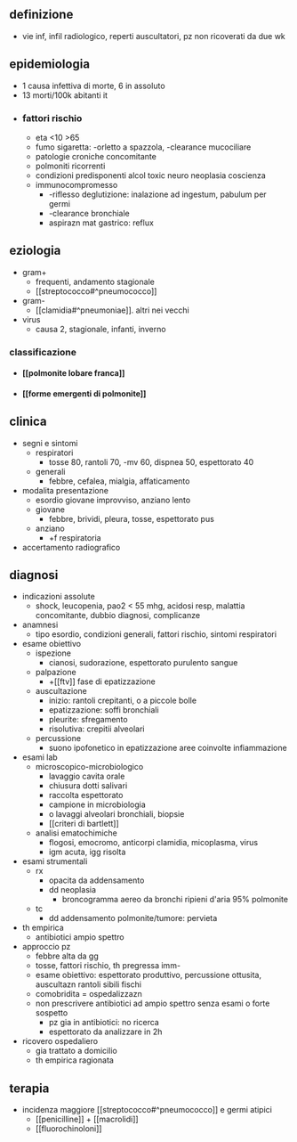 ## definizione
- vie inf, infil radiologico, reperti auscultatori, pz non ricoverati da due wk

## epidemiologia
- 1 causa infettiva di morte, 6 in assoluto
- 13 morti/100k abitanti it
- ### fattori rischio
	- eta <10 >65
	- fumo sigaretta: -orletto a spazzola, -clearance mucociliare
	- patologie croniche concomitante
	- polmoniti ricorrenti
	- condizioni predisponenti alcol toxic neuro neoplasia coscienza
	- immunocompromesso
		- -riflesso deglutizione: inalazione ad ingestum, pabulum per germi
		- -clearance bronchiale
		- aspirazn mat gastrico: reflux

## eziologia
- gram+
	- frequenti, andamento stagionale
	- [[streptococco#^pneumococco]]
- gram-
	- [[clamidia#^pneumoniae]]. altri nei vecchi
- virus
	- causa 2, stagionale, infanti, inverno
### classificazione
- #### [[polmonite lobare franca]]
- #### [[forme emergenti di polmonite]]

## clinica
- segni e sintomi
	- respiratori
		- tosse 80, rantoli 70, -mv 60, dispnea 50, espettorato 40
	- generali
		- febbre, cefalea, mialgia, affaticamento
- modalita presentazione
	- esordio giovane improvviso, anziano lento
	- giovane
		- febbre, brividi, pleura, tosse, espettorato pus
	- anziano
		- +f respiratoria
- accertamento radiografico

## diagnosi
- indicazioni assolute
	- shock, leucopenia, pao2 < 55 mhg, acidosi resp, malattia concomitante, dubbio diagnosi, complicanze
- anamnesi
	- tipo esordio, condizioni generali, fattori rischio, sintomi respiratori
- esame obiettivo
	- ispezione
		- cianosi, sudorazione, espettorato purulento sangue
	- palpazione
		- +[[ftv]] fase di epatizzazione
	- auscultazione
		- inizio: rantoli crepitanti, o a piccole bolle
		- epatizzazione: soffi bronchiali
		- pleurite: sfregamento
		- risolutiva: crepitii alveolari
	- percussione
		- suono ipofonetico in epatizzazione aree coinvolte infiammazione
- esami lab
	- microscopico-microbiologico
		- lavaggio cavita orale
		- chiusura dotti salivari
		- raccolta espettorato
		- campione in microbiologia
		- o lavaggi alveolari bronchiali, biopsie
		- [[criteri di bartlett]]
	- analisi ematochimiche
		- flogosi, emocromo, anticorpi clamidia, micoplasma, virus
		- igm acuta, igg risolta
- esami strumentali
	- rx
		- opacita da addensamento
		- dd neoplasia
			- broncogramma aereo da bronchi ripieni d'aria 95% polmonite
	- tc
		- dd addensamento polmonite/tumore: pervieta
- th empirica
	- antibiotici ampio spettro
- approccio pz
	- febbre alta da gg
	- tosse, fattori rischio, th pregressa imm-
	- esame obiettivo: espettorato produttivo, percussione ottusita, auscultazn rantoli sibili fischi
	- comobridita = ospedalizzazn
	- non prescrivere antibiotici ad ampio spettro senza esami o forte sospetto
		- pz gia in antibiotici: no ricerca
		- espettorato da analizzare in 2h
- ricovero ospedaliero
	- gia trattato a domicilio
	- th empirica ragionata

## terapia
- incidenza maggiore [[streptococco#^pneumococco]] e germi atipici
	- [[penicilline]] + [[macrolidi]]
	- [[fluorochinoloni]]